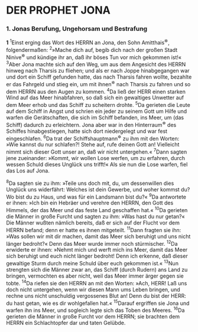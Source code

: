 # DER PROPHET JONA

### 1. Jonas Berufung, Ungehorsam und Bestrafung

__1__
<sup>1</sup>Einst erging das Wort des HERRN an Jona, den Sohn Amitthais<sup title="2.Kön 14,25">&#x2732;</sup>, folgendermaßen:
<sup>2</sup>»Mache dich auf, begib dich nach der großen Stadt Ninive<sup title="1.Mose 10,11-12">&#x2732;</sup> und kündige ihr an, daß ihr böses Tun vor mich gekommen ist!«
<sup>3</sup>Aber Jona machte sich auf den Weg, um aus dem Angesicht des HERRN hinweg nach Tharsis zu fliehen; und als er nach Joppe hinabgegangen war und dort ein Schiff gefunden hatte, das nach Tharsis fahren wollte, bezahlte er das Fahrgeld und stieg ein, um mit ihnen<sup title="d.h. den Schiffern">&#x2732;</sup> nach Tharsis zu fahren und so dem HERRN aus den Augen zu kommen.
<sup>4</sup>Da ließ der HERR einen starken Wind auf das Meer hinabfahren, so daß sich ein gewaltiges Unwetter auf dem Meer erhob und das Schiff zu scheitern drohte.
<sup>5</sup>Da gerieten die Leute auf dem Schiff in Angst und schrien ein jeder zu seinem Gott um Hilfe und warfen die Gerätschaften, die sich im Schiff befanden, ins Meer, um (das Schiff) dadurch zu erleichtern. Jona aber war in den Hinterraum<sup title="oder: untersten Raum">&#x2732;</sup> des Schiffes hinabgestiegen, hatte sich dort niedergelegt und war fest eingeschlafen.
<sup>6</sup>Da trat der Schiffshauptmann<sup title="oder: Kapitän">&#x2732;</sup> zu ihm mit den Worten: »Wie kannst du nur schlafen?! Stehe auf, rufe deinen Gott an! Vielleicht nimmt sich dieser Gott unser an, daß wir nicht untergehen.«
<sup>7</sup>Dann sagten jene zueinander: »Kommt, wir wollen Lose werfen, um zu erfahren, durch wessen Schuld dieses Unglück uns trifft!« Als sie nun die Lose warfen, fiel das Los auf Jona.

<sup>8</sup>Da sagten sie zu ihm: »Teile uns doch mit, du, um dessenwillen dies Unglück uns widerfährt: Welches ist dein Gewerbe, und woher kommst du? Wo bist du zu Haus, und was für ein Landsmann bist du?«
<sup>9</sup>Da antwortete er ihnen: »Ich bin ein Hebräer und verehre den HERRN, den Gott des Himmels, der das Meer und das feste Land geschaffen hat.«
<sup>10</sup>Da gerieten die Männer in große Furcht und sagten zu ihm: »Was hast du nur getan?« Die Männer wußten nämlich bereits, daß er sich auf der Flucht vor dem HERRN befand; denn er hatte es ihnen mitgeteilt.
<sup>11</sup>Dann fragten sie ihn: »Was sollen wir mit dir machen, damit das Meer sich beruhigt und uns nicht länger bedroht?« Denn das Meer wurde immer noch stürmischer.
<sup>12</sup>Da erwiderte er ihnen: »Nehmt mich und werft mich ins Meer, damit das Meer sich beruhigt und euch nicht länger bedroht! Denn ich erkenne, daß dieser gewaltige Sturm durch meine Schuld über euch gekommen ist.«
<sup>13</sup>Nun strengten sich die Männer zwar an, das Schiff (durch Rudern) ans Land zu bringen, vermochten es aber nicht, weil das Meer immer ärger gegen sie tobte.
<sup>14</sup>Da riefen sie den HERRN an mit den Worten: »Ach, HERR! Laß uns doch nicht untergehen, wenn wir diesen Mann ums Leben bringen, und rechne uns nicht unschuldig vergossenes Blut an! Denn du bist der HERR: du hast getan, wie es dir wohlgefallen hat.«
<sup>15</sup>Darauf ergriffen sie Jona und warfen ihn ins Meer, und sogleich legte sich das Toben des Meeres.
<sup>16</sup>Da gerieten die Männer in große Furcht vor dem HERRN; sie brachten dem HERRN ein Schlachtopfer dar und taten Gelübde.